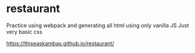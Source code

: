 # restaurant
Practice using webpack and generating all html using only vanilla JS
Just very basic css


https://thiseaskambas.github.io/restaurant/
